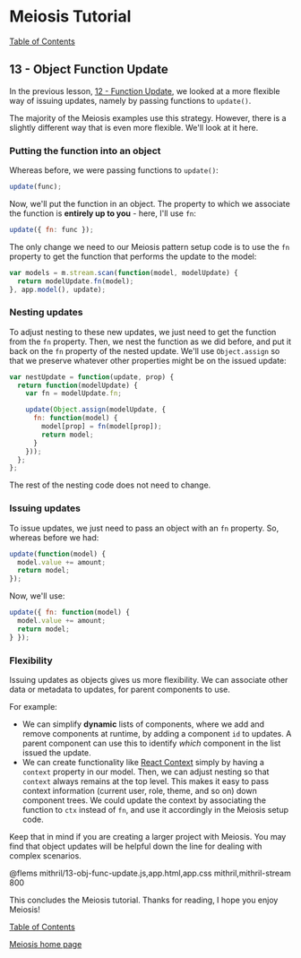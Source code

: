 # Meiosis Tutorial

[Table of Contents](toc.html)

## 13 - Object Function Update

In the previous lesson, [12 - Function Update](12-func-update-mithril.html), we looked at a more
flexible way of issuing updates, namely by passing functions to `update()`.

The majority of the Meiosis examples use this strategy. However, there is a slightly different
way that is even more flexible. We'll look at it here.

### Putting the function into an object

Whereas before, we were passing functions to `update()`:

```js
update(func);
```

Now, we'll put the function in an object. The property to which we associate the function is
**entirely up to you** - here, I'll use `fn`:

```js
update({ fn: func });
```

The only change we need to our Meiosis pattern setup code is to use the `fn` property to get
the function that performs the update to the model:

```js
var models = m.stream.scan(function(model, modelUpdate) {
  return modelUpdate.fn(model);
}, app.model(), update);
```

### Nesting updates

To adjust nesting to these new updates, we just need to get the function from the `fn` property.
Then, we nest the function as we did before, and put it back on the `fn` property of the nested
update. We'll use `Object.assign` so that we preserve whatever other properties might be on the
issued update:

```js
var nestUpdate = function(update, prop) {
  return function(modelUpdate) {
    var fn = modelUpdate.fn;

    update(Object.assign(modelUpdate, {
      fn: function(model) {
        model[prop] = fn(model[prop]);
        return model;
      }
    }));
  };
};
```

The rest of the nesting code does not need to change.

### Issuing updates

To issue updates, we just need to pass an object with an `fn` property. So, whereas before we
had:

```js
update(function(model) {
  model.value += amount;
  return model;
});
```

Now, we'll use:

```js
update({ fn: function(model) {
  model.value += amount;
  return model;
} });
```

### Flexibility

Issuing updates as objects gives us more flexibility. We can associate other data or metadata
to updates, for parent components to use.

For example:

- We can simplify **dynamic** lists of components, where we add and remove components at runtime,
by adding a component `id` to updates. A parent component can use this to identify _which_
component in the list issued the update.
- We can create functionality like [React Context](https://reactjs.org/docs/context.html) simply
by having a `context` property in our model. Then, we can adjust nesting so that `context` always
remains at the top level. This makes it easy to pass context information (current user, role,
theme, and so on) down component trees. We could update the context by associating the function
to `ctx` instead of `fn`, and use it accordingly in the Meiosis setup code.

Keep that in mind if you are creating a larger project with Meiosis. You may find that object
updates will be helpful down the line for dealing with complex scenarios.

@flems mithril/13-obj-func-update.js,app.html,app.css mithril,mithril-stream 800

This concludes the Meiosis tutorial. Thanks for reading, I hope you enjoy Meiosis!

[Table of Contents](toc.html)

[Meiosis home page](http://meiosis.js.org)
